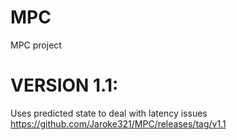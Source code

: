 # MPC
MPC project


# VERSION 1.1:
Uses predicted state to deal with latency issues
https://github.com/Jaroke321/MPC/releases/tag/v1.1
